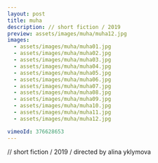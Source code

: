 ```yaml
---
layout: post
title: muha
description: // short fiction / 2019
preview: assets/images/muha/muha12.jpg
images:
  - assets/images/muha/muha01.jpg
  - assets/images/muha/muha02.jpg
  - assets/images/muha/muha03.jpg
  - assets/images/muha/muha04.jpg
  - assets/images/muha/muha05.jpg
  - assets/images/muha/muha06.jpg
  - assets/images/muha/muha07.jpg
  - assets/images/muha/muha08.jpg
  - assets/images/muha/muha09.jpg
  - assets/images/muha/muha10.jpg
  - assets/images/muha/muha11.jpg
  - assets/images/muha/muha12.jpg

vimeoId: 376628653
---
```


// short fiction / 2019
/ directed by alina yklymova
